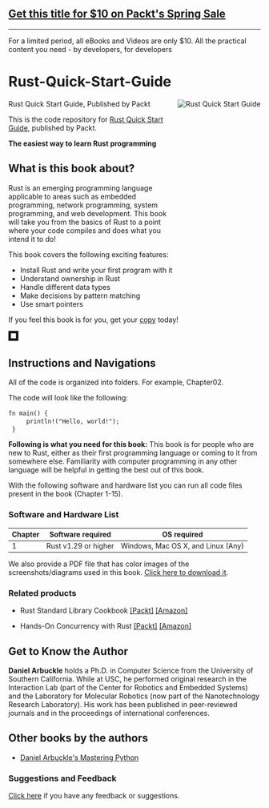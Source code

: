 ## [Get this title for $10 on Packt's Spring Sale](https://www.packt.com/B12042?utm_source=github&utm_medium=packt-github-repo&utm_campaign=spring_10_dollar_2022)
-----
For a limited period, all eBooks and Videos are only $10. All the practical content you need \- by developers, for developers

# Rust-Quick-Start-Guide
Rust Quick Start Guide, Published by Packt
<a href="https://www.packtpub.com/application-development/rust-quick-start-guide?utm_source=github&utm_medium=repository&utm_campaign=9781789616705"><img src="https://www.packtpub.com/sites/default/files/cover%20-%20Copy_B12042.png" alt="Rust Quick Start Guide" height="256px" align="right"></a>

This is the code repository for [Rust Quick Start Guide](https://www.packtpub.com/application-development/rust-quick-start-guide?utm_source=github&utm_medium=repository&utm_campaign=9781789616705), published by Packt.

**The easiest way to learn Rust programming**

## What is this book about?
Rust is an emerging programming language applicable to areas such as embedded programming, network programming, system programming, and web development. This book will take you from the basics of Rust to a point where your code compiles and does what you intend it to do!

This book covers the following exciting features: 
* Install Rust and write your first program with it
* Understand ownership in Rust
* Handle different data types
* Make decisions by pattern matching
* Use smart pointers

If you feel this book is for you, get your [copy](https://www.amazon.com/dp/1789616700) today!

<a href="https://www.packtpub.com/?utm_source=github&utm_medium=banner&utm_campaign=GitHubBanner"><img src="https://raw.githubusercontent.com/PacktPublishing/GitHub/master/GitHub.png" 
alt="https://www.packtpub.com/" border="5" /></a>


## Instructions and Navigations
All of the code is organized into folders. For example, Chapter02.

The code will look like the following:
```
fn main() {
     println!("Hello, world!");
 }
```

**Following is what you need for this book:**
This book is for people who are new to Rust, either as their first programming language or coming to it from somewhere else. Familiarity with computer programming in any other language will be helpful in getting the best out of this book.

With the following software and hardware list you can run all code files present in the book (Chapter 1-15).

### Software and Hardware List

| Chapter  | Software required                   | OS required                        |
| -------- | ------------------------------------| -----------------------------------|
| 1        | Rust v1.29 or higher                | Windows, Mac OS X, and Linux (Any) |

We also provide a PDF file that has color images of the screenshots/diagrams used in this book. [Click here to download it](https://www.packtpub.com/sites/default/files/downloads/9781789616705_ColorImages.pdf).

### Related products <Other books you may enjoy>
* Rust Standard Library Cookbook [[Packt]](https://www.packtpub.com/application-development/rust-standard-library-cookbook?utm_source=github&utm_medium=repository&utm_campaign=9781788623926) [[Amazon]](https://www.amazon.com/dp/1788623924)

* Hands-On Concurrency with Rust [[Packt]](https://www.packtpub.com/application-development/hands-concurrency-rust?utm_source=github&utm_medium=repository&utm_campaign=9781788399975) [[Amazon]](https://www.amazon.com/dp/1788399978)

## Get to Know the Author
**Daniel Arbuckle**
holds a Ph.D. in Computer Science from the University of Southern California. While at USC, he performed original research in the Interaction Lab (part of the Center for Robotics and Embedded Systems) and the Laboratory for Molecular Robotics (now part of the Nanotechnology Research Laboratory). His work has been published in peer-reviewed journals and in the proceedings of international conferences.

## Other books by the authors
* [Daniel Arbuckle's Mastering Python](https://www.packtpub.com/application-development/daniel-arbuckle-mastering-python?utm_source=github&utm_medium=repository&utm_campaign=9781787283695)


### Suggestions and Feedback
[Click here](https://docs.google.com/forms/d/e/1FAIpQLSdy7dATC6QmEL81FIUuymZ0Wy9vH1jHkvpY57OiMeKGqib_Ow/viewform) if you have any feedback or suggestions.
